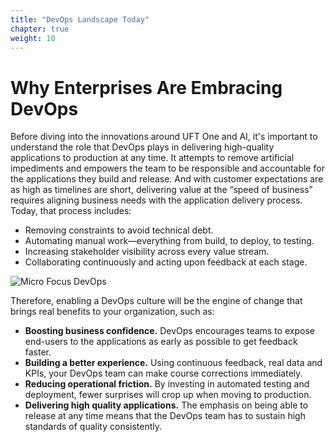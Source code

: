 ```yaml
---
title: "DevOps Landscape Today"
chapter: true
weight: 10
---
```


# Why Enterprises Are Embracing DevOps
Before diving into the innovations around UFT One and AI, it's important to understand the role that DevOps plays in delivering high-quality applications to production at any time. It attempts to remove artificial impediments and empowers the team to be responsible and accountable for the applications they build and release. And with customer expectations are as high as timelines are short, delivering value at the “speed of business” requires aligning business needs with the application delivery process. Today, that process includes:

- Removing constraints to avoid technical debt.
- Automating manual work—everything from build, to deploy, to testing.
- Increasing stakeholder visibility across every value stream.
- Collaborating continuously and acting upon feedback at each stage.

![Micro Focus DevOps](/images/010_introduction/mf-devops.png)

Therefore, enabling a DevOps culture will be the engine of change that brings real benefits to your organization, such as:

- **Boosting business confidence.** DevOps encourages teams to expose end-users to the applications as early as possible to get feedback faster.
- **Building a better experience.** Using continuous feedback, real data and KPIs, your DevOps team can make course corrections immediately.
- **Reducing operational friction.** By investing in automated testing and deployment, fewer surprises will crop up when moving to production.
- **Delivering high quality applications.** The emphasis on being able to release at any time means that the DevOps team has to sustain high standards of quality consistently.
